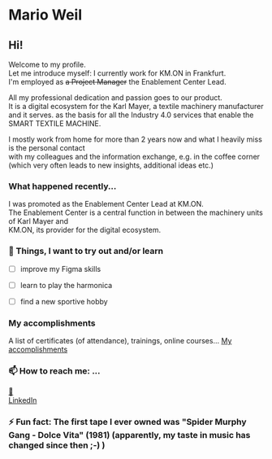 # Mario Weil

## Hi!

Welcome to my profile.  
Let me introduce myself: I currently work for KM.ON in Frankfurt.    
I'm employed as ~~a Project Manager~~ the Enablement Center Lead.  

All my professional dedication and passion goes to our product.  
It is a digital ecosystem for the Karl Mayer, a textile machinery manufacturer and it serves. 
as the basis for all the Industry 4.0 services that enable the SMART TEXTILE MACHINE.   

I mostly work from home for more than 2 years now and what I heavily miss is the personal contact  
with my colleagues and the information exchange, e.g. in the coffee corner 
(which very often leads to new insights, additional ideas etc.)

<!--
### More about me 
-->
### What happened recently...
I was promoted as the Enablement Center Lead at KM.ON.  
The Enablement Center is a central function in between the machinery units of Karl Mayer and  
KM.ON, its provider for the digital ecosystem.

### :seedling: Things, I want to try out and/or learn
- [ ] improve my Figma skills
- [ ] learn to play the harmonica
- [ ] find a new sportive hobby


### My accomplishments
A list of certificates (of attendance), trainings, online courses...
[My accomplishments](https://github.com/mweil372/mweil372)

### 📫 How to reach me: ...
[:email:](@weil.mario@gmail.com)  
[LinkedIn](www.linkedin.com/in/mario-weil-7993109b)
 
### ⚡ Fun fact: The first tape I ever owned was "Spider Murphy Gang - Dolce Vita" (1981) (apparently, my taste in music has changed since then ;-) )

<!--
**mweil372/mweil372** is a ✨ _special_ ✨ repository because its `README.md` (this file) appears on your GitHub profile.

Here are some ideas to get you started:

- 🔭 I’m currently working on ...
- 🌱 I’m currently learning ...
- 👯 I’m looking to collaborate on ...
- 🤔 I’m looking for help with ...
- 💬 Ask me about ...
- 📫 How to reach me: ...
- 😄 Pronouns: ...
- ⚡ Fun fact: ...
-->
